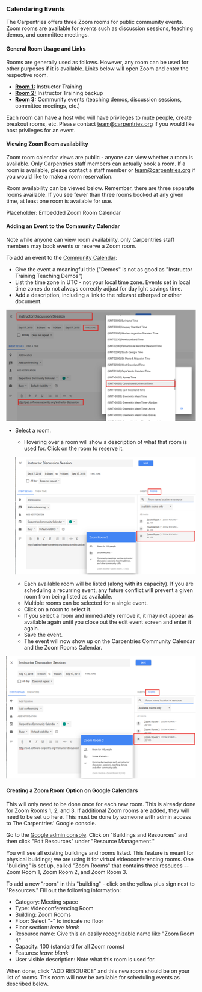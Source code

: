 
<script src="https://ajax.googleapis.com/ajax/libs/jquery/3.3.1/jquery.min.js"></script>
<script type="text/javascript" src="https://cdnjs.cloudflare.com/ajax/libs/jstimezonedetect/1.0.4/jstz.min.js"></script>
<script type="text/javascript">
  $(function(){
  var timezone = jstz.determine();
  var pt1 = '<iframe src="https://calendar.google.com/calendar/embed?title=The%20Carpentries%20Zoom%20Room%20Calendar&mode=WEEK&src=carpentries.org_35343537393139313639%40resource.calendar.google.com&src=carpentries.org_3339393239343835343734@resource.calendar.google.com&src=carpentries.org_3430303438333733343331@resource.calendar.google.com&ctz='
  var pt2 = '" style="border: 0" width="800" height="600" frameborder="0" scrolling="no"></iframe>'
  full_link = pt1 + timezone.name() + pt2;
  document.getElementById('zoom_calendar').innerHTML = full_link;
  // console.log(full_link); 
  });
</script>


### Calendaring Events

The Carpentries offers three Zoom rooms for public community events.  Zoom rooms are available for events such as discussion sessions, teaching demos, and committee meetings.


#### General Room Usage and Links

Rooms are generally used as follows.  However, any room can be used for other purposes if it is available.
Links below will open Zoom and enter the respective room.

* [**Room 1:**](https://carpentries.zoom.us/my/carpentriesroom1) Instructor Training
* [**Room 2:**](https://carpentries.zoom.us/my/carpentriesroom2) Instructor Training backup
* [**Room 3:**](https://carpentries.zoom.us/my/carpentriesroom3) Community events (teaching demos, discussion sessions, committee meetings, etc.)

Each room can have a host who will have privileges to mute people, create breakout rooms, etc.  Please contact team@carpentries.org if you would like host privileges for an event.

#### Viewing Zoom Room availability

Zoom room calendar views are public - anyone can view whether a room is available.  Only Carpentries staff members can actually book a room. If a room is available, please contact a staff member or team@carpentries.org if you would like to make a room reservation.

Room availability can be viewed below.  Remember, there are three separate rooms available.  If you see fewer than three rooms booked at any given time, at least one room is available for use.

<div id = 'zoom_calendar'>Placeholder: Embedded Zoom Room Calendar</div>

<p>

#### Adding an Event to the Community Calendar

Note while anyone can view room availability, only Carpentries staff members may book events or reserve a Zoom room.

To add an event to the [Community Calendar](https://calendar.google.com/calendar/embed?src=oseuuoht0tvjbokgg3noh8c47g%40group.calendar.google.com&ctz=America%2FNew_York):

* Give the event a meaningful title ("Demos" is not as good as "Instructor Training Teaching Demos")
* List the time zone in UTC - not your local time zone.  Events set in local time zones do not always correctly adjust for daylight savings time.
* Add a description, including a link to the relevant etherpad or other document.

![Event Setup](images/event_setup.png)

* Select a room.
    * Hovering over a room will show a description of what that room is used for.  Click on the room to reserve it.

    ![View Rooms](images/view_rooms.png)

    * Each available room will be listed (along with its capacity). If you are scheduling a recurring event, any future conflict will prevent a given room from being listed as available.
    * Multiple rooms can be selected for a single event.
    * Click on a room to select it.
    * If you select a room and immediately remove it, it may not appear as available again until you close out the edit event screen and enter it again.
    * Save the event.
    * The event will now show up on the Carpentries Community Calendar and the Zoom Rooms Calendar.

![View Rooms](images/view_rooms.png)

<p>

#### Creating a Zoom Room Option on Google Calendars

This will only need to be done once for each new room.  This is already done for Zoom Rooms 1, 2, and 3.  If additional Zoom rooms are added, they will need to be set up here.  This must be done by someone with admin access to The Carpentries' Google console.  

Go to the [Google admin console](https://admin.google.com/AdminHome?hl=en).  Click on "Buildings and Resources" and then click "Edit Resources" under "Resource Management."

You will see all existing buildings and rooms listed. This feature is meant for physical buildings; we are using it for virtual videoconferencing rooms. One "building" is set up, called "Zoom Rooms" that contains three resouces -- Zoom Room 1, Zoom Room 2, and Zoom Room 3.  

To add a new "room" in this "building" - click on the yellow plus sign next to "Resources."  Fill out the following information:

* Category: Meeting space
* Type: Videoconferencing Room
* Building: Zoom Rooms
* Floor: Select "-" to indicate no floor
* Floor section: *leave blank*
* Resource name: Give this an easily recognizable name like "Zoom Room 4"
* Capacity: 100 (standard for all Zoom rooms)
* Features: *leave blank*
* User visible description: Note what this room is used for.

When done, click "ADD RESOURCE" and this new room should be on your list of rooms.  This room will now be available for scheduling events as described below.